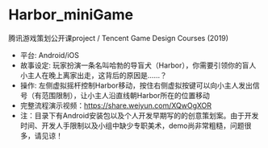 # Harbor_miniGame
腾讯游戏策划公开课project / Tencent Game Design Courses (2019)

* 平台: Android/iOS
* 故事设定: 玩家扮演一条名叫哈勃的导盲犬（Harbor），你需要引领你的盲人小主人在晚上离家出走，这背后的原因是……？
* 操作: 左侧虚拟摇杆控制Harbor移动，按住右侧虚拟按键可以向小主人发出信号（有范围限制），让小主人沿直线朝Harbor所在的位置移动
* 完整流程演示视频：https://share.weiyun.com/XQwOgXOR
* 注：目录下有Android安装包以及个人开发早期写的的创意策划案。由于开发时间、开发人手限制以及小组中缺少专职美术，demo尚非常粗糙，问题很多，请见谅！
